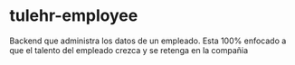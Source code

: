 # tulehr-employee
Backend que administra los datos de un empleado. Esta 100% enfocado a que el talento del empleado crezca y se retenga en la compañia

